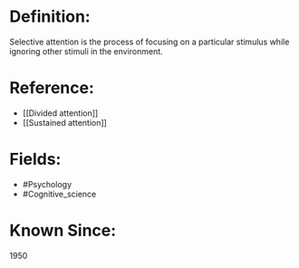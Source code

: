 

# Definition:
Selective attention is the process of focusing on a particular stimulus while ignoring other stimuli in the environment.

# Reference:
- [[Divided attention]]
- [[Sustained attention]]

# Fields: 
- #Psychology
- #Cognitive_science

# Known Since:
1950

